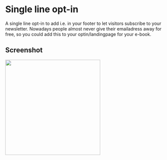 # Single line opt-in

A single line opt-in to add i.e. in your footer to let visitors subscribe to your newsletter. Nowadays people almost never give their emailadress away for free, so you could add this to your optin/landingpage for your e-book.


## Screenshot
<img src="https://s6.gifyu.com/images/single-line.gif" height=300>